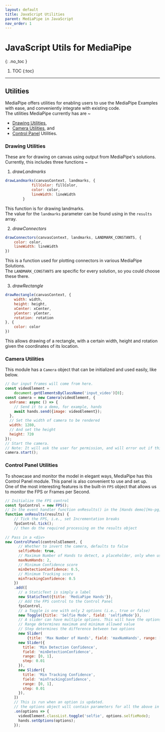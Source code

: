 ```yaml
---
layout: default
title: JavaScript Utilities
parent: MediaPipe in JavaScript
nav_order: 1
---
```


# JavaScript Utils for MediaPipe
{: .no_toc }

1. TOC
{:toc}
---

## Utilities
MediaPipe offers utilities for enabling users to use the MediaPipe Examples with ease, and conveniently integrate with existing code.                       
The utilities MediaPipe currently has are ~
* [Drawing Utilities][draw-npm],
* [Camera Utilities][cam-npm], and
* [Control Panel][ctrl-npm] Utilities.

### Drawing Utilities
These are for drawing on canvas using output from MediaPipe's solutions.                 
Currently, this includes three functions ~
1. *drawLandmarks*                                               
```js
drawLandmarks(canvasContext, landmarks, {
            fillColor: fillColor,
            color: color,
            lineWidth: lineWidth
        }
```                  
This function is for drawing landmarks.                                               
The value for the `landmarks` parameter can be found using in the `results` array.

2. *drawConnectors*
```js
drawConnectors(canvasContext, landmarks, LANDMARK_CONSTANTS, {
    color: color,
    lineWidth: lineWidth
})
```                        
This is a function used for plotting connectors in various MediaPipe Solutions.                         
The `LANDMARK_CONSTANTS` are specific for every solution, so you could choose these there.                           

3. *drawRectangle*
```js
drawRectangle(canvasContext, {
    width: width,
    height: height,
    xCenter: xCenter,
    yCenter: yCenter,
    rotation: rotation
}, {
    color: color
})
```
This allows drawing of a rectangle, with a certain width, height and rotation given the coordinates of its location.
                                                              
### Camera Utilities
This module has a `Camera` object that can be initialized and used easily, like below.
```js
// Our input frames will come from here.
const videoElement =
    document.getElementsByClassName('input_video')[0];
const camera = new Camera(videoElement, {
  onFrame: async () => {
    // Send it to a demo, for example, hands
    await hands.send({image: videoElement});
  },
  // Set the width of camera to be rendered
  width: 1280,
  // And set the height
  height: 720
});
// Start the camera.
// Note: It will ask the user for permission, and will error out if this is not given.
camera.start();
```
### Control Panel Utilities
To showcase and monitor the model in elegant ways, MediaPipe has this Control Panel module.
This panel is also convenient to use and set up.                       
One of the most interesting features is the built-in `FPS` object that allows us to monitor the FPS or Frames per Second.
```js
// Initialize the FPS control
const fpsControl = new FPS();
// In the event handler function onResults() in the [Hands demo][Ho-pg]()
function onResults(results) {
    // Tick the FPS, i.e., set Incrementation breaks
    fpsControl.tick();
    // then do the required processing on the results object
    
// Pass in a <div>
new ControlPanel(controlsElement, {
      // Whether to invert the camera, defaults to false
      selfieMode: true,
      // Maximum Number of Hands to detect, a placeholder, only when using Hands API
      maxNumHands: 2,
      // Minimum Confidence score
      minDetectionConfidence: 0.5,
      // Minimum Tracking score
      minTrackingConfidence: 0.5
    })
    .add([
      // a StaticText is simply a label
      new StaticText({title: 'MediaPipe Hands'}),
      // Add the FPS control to the Control Panel
      fpsControl,
      // a Toggle is one with only 2 options (i.e., true or false)
      new Toggle({title: 'Selfie Mode', field: 'selfieMode'}),
      // A slider can have multiple options. This will have the options 1,2,3 and 4. 
      // Range determines maximum and minimum allowed value
      // Step determines the difference between two options
      new Slider(
          {title: 'Max Number of Hands', field: 'maxNumHands', range: [1, 4], step: 1}),
      new Slider({
        title: 'Min Detection Confidence',
        field: 'minDetectionConfidence',
        range: [0, 1],
        step: 0.01
      }),
      new Slider({
        title: 'Min Tracking Confidence',
        field: 'minTrackingConfidence',
        range: [0, 1],
        step: 0.01
      }),
    ])
    // This is run when an option is updated. 
    // the options object will contain parameters for all the above in a array.
    .on(options => {
      videoElement.classList.toggle('selfie', options.selfieMode);
      hands.setOptions(options);
    });

```

[Ho-pg]: ../solutions/holistic#javascript-solution-api
[F-pg]: ../solutions/face_mesh#javascript-solution-api
[H-pg]: ../solutions/hands#javascript-solution-api
[P-pg]: ../solutions/pose#javascript-solution-api
[Ho-npm]: https://www.npmjs.com/package/@mediapipe/holistic
[F-npm]: https://www.npmjs.com/package/@mediapipe/face_mesh
[H-npm]: https://www.npmjs.com/package/@mediapipe/hands
[P-npm]: https://www.npmjs.com/package/@mediapipe/pose
[draw-npm]: https://www.npmjs.com/package/@mediapipe/pose
[cam-npm]: https://www.npmjs.com/package/@mediapipe/pose
[ctrl-npm]: https://www.npmjs.com/package/@mediapipe/pose
[Ho-jsd]: https://www.jsdelivr.com/package/npm/@mediapipe/holistic
[F-jsd]: https://www.jsdelivr.com/package/npm/@mediapipe/face_mesh
[H-jsd]: https://www.jsdelivr.com/package/npm/@mediapipe/hands
[P-jsd]: https://www.jsdelivr.com/package/npm/@mediapipe/pose
[Ho-pen]: https://code.mediapipe.dev/codepen/holistic
[F-pen]: https://code.mediapipe.dev/codepen/face_mesh
[H-pen]: https://code.mediapipe.dev/codepen/hands
[P-pen]: https://code.mediapipe.dev/codepen/pose
[Ho-demo]: https://mediapipe.dev/demo/holistic
[F-demo]: https://mediapipe.dev/demo/face_mesh
[H-demo]: https://mediapipe.dev/demo/hands
[P-demo]: https://mediapipe.dev/demo/pose
[npm]: https://www.npmjs.com/package/@mediapipe
[codepen]: https://code.mediapipe.dev/codepen
